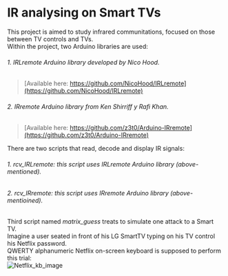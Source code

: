 # IR analysing on Smart TVs

This project is aimed to study infrared communitations, focused on those between TV controls and TVs.  
Within the project, two Arduino libraries are used:  
######     1. *IRLremote* Arduino library developed by Nico Hood.  
> [Available here: https://github.com/NicoHood/IRLremote](https://github.com/NicoHood/IRLremote)
######     2. *IRremote* Arduino library from Ken Shirriff y Rafi Khan.  
> [Available here: https://github.com/z3t0/Arduino-IRremote](https://github.com/z3t0/Arduino-IRremote)  

There are two scripts that read, decode and display IR signals:  
######     1. *rcv_IRLremote*: this script uses IRLremote Arduino library (above-mentioned).  
######     2. *rcv_IRremote*:  this script uses IRremote Arduino library (above-mentioined).  

Third script named *matrix_guess* treats to simulate one attack to a Smart TV.  
Imagine a user seated in front of his LG SmartTV typing on his TV control his Netflix password.  
QWERTY alphanumeric Netflix on-screen keyboard is supposed to perform this trial:  
![Netflix_kb_image](https://image.ibb.co/eCN1kK/netflix_kb.png)
